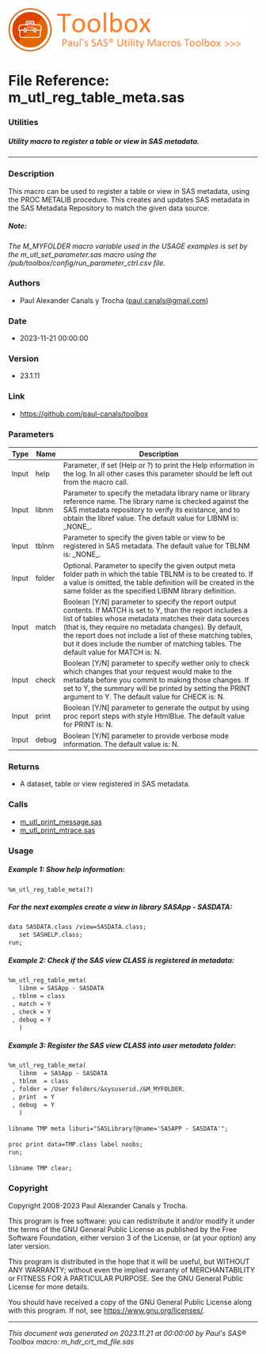 [![../../misc/images/doc_header.png](../../misc/images/doc_header.png)](#)
# 
# File Reference: m_utl_reg_table_meta.sas

### Utilities

##### Utility macro to register a table or view in SAS metadata.

***

### Description
This macro can be used to register a table or view in SAS metadata, using the PROC METALIB procedure. This creates and updates SAS metadata in the SAS Metadata Repository to match the given data source.



##### *Note:*
*The M_MYFOLDER macro variable used in the USAGE examples is set by the m_utl_set_parameter.sas macro using the /pub/toolbox/config/run_parameter_ctrl.csv file.*

### Authors
* Paul Alexander Canals y Trocha (paul.canals@gmail.com)

### Date
* 2023-11-21 00:00:00

### Version
* 23.1.11

### Link
* https://github.com/paul-canals/toolbox

### Parameters
| Type | Name | Description |
| ---- | ---- | ----------- |
| Input | help | Parameter, if set (Help or ?) to print the Help information in the log. In all other cases this parameter should be left out from the macro call. |
| Input | libnm | Parameter to specify the metadata library name or library reference name. The library name is checked against the SAS metadata repository to verify its existance, and to obtain the libref value. The default value for LIBNM is: \_NONE\_. |
| Input | tblnm | Parameter to specify the given table or view to be registered in SAS metadata. The default value for TBLNM is: \_NONE\_. |
| Input | folder | Optional. Parameter to specify the given output meta folder path in which the table TBLNM is to be created to. If a value is omitted, the table definition will be created in the same folder as the specified LIBNM library definition. |
| Input | match | Boolean [Y/N] parameter to specify the report output contents. If MATCH is set to Y, than the report includes a list of tables whose metadata matches their data sources (that is, they require no metadata changes). By default, the report does not include a list of these matching tables, but it does include the number of matching tables. The default value for MATCH is: N. |
| Input | check | Boolean [Y/N] parameter to specify wether only to check which changes that your request would make to the metadata before you commit to making those changes. If set to Y, the summary will be printed by setting the PRINT argument to Y. The default value for CHECK is: N. |
| Input | print | Boolean [Y/N] parameter to generate the output by using proc report steps with style HtmlBlue. The default value for PRINT is: N. |
| Input | debug | Boolean [Y/N] parameter to provide verbose mode information. The default value is: N. |

### Returns
* A dataset, table or view registered in SAS metadata.

### Calls
* [m_utl_print_message.sas](m_utl_print_message.md)
* [m_utl_print_mtrace.sas](m_utl_print_mtrace.md)

### Usage

##### Example 1: Show help information:
```sas
%m_utl_reg_table_meta(?)
```

##### For the next examples create a view in library SASApp - SASDATA:
```sas
data SASDATA.class /view=SASDATA.class;
   set SASHELP.class;
run;
```

##### Example 2: Check if the SAS view CLASS is registered in metadata:
```sas
%m_utl_reg_table_meta(
   libnm = SASApp - SASDATA
 , tblnm = class
 , match = Y
 , check = Y
 , debug = Y
   )
```

##### Example 3: Register the SAS view CLASS into user metadata folder:
```sas
%m_utl_reg_table_meta(
   libnm  = SASApp - SASDATA
 , tblnm  = class
 , folder = /User Folders/&sysuserid./&M_MYFOLDER.
 , print  = Y
 , debug  = Y
   )

libname TMP meta liburi="SASLibrary?@name='SASAPP - SASDATA'";

proc print data=TMP.class label noobs;
run;

libname TMP clear;
```

### Copyright
Copyright 2008-2023 Paul Alexander Canals y Trocha. 
 
This program is free software: you can redistribute it and/or modify 
it under the terms of the GNU General Public License as published by 
the Free Software Foundation, either version 3 of the License, or 
(at your option) any later version. 
 
This program is distributed in the hope that it will be useful, 
but WITHOUT ANY WARRANTY; without even the implied warranty of 
MERCHANTABILITY or FITNESS FOR A PARTICULAR PURPOSE. See the 
GNU General Public License for more details. 
 
You should have received a copy of the GNU General Public License 
along with this program. If not, see <https://www.gnu.org/licenses/>. 


***
*This document was generated on 2023.11.21 at 00:00:00 by Paul's SAS&reg; Toolbox macro: m_hdr_crt_md_file.sas*
